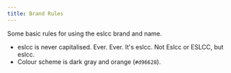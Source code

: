 ```yaml
---
title: Brand Rules
---
```


Some basic rules for using the eslcc brand and name.

 * eslcc is never capitalised. Ever. Ever. It's eslcc. Not Eslcc or ESLCC, but eslcc.
 * Colour scheme is dark gray and orange (`#d96628`).
